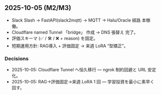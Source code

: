 
## 2025-10-05 (M2/M3)
- Slack Slash → FastAPI(slack2mqtt) → MQTT → Halu/Oracle 経路 本稼働。
- Cloudflare named Tunnel 「bridge」 作成 → DNS 張替え 完了。
- 評価スキーマ (✅ / 🛠 / ❌ + reason) を固定。
- 短期運用方針: RAG導入 + 評価固定 → 来週 LoRA “型矯正”。

### Decisions
- 2025-10-05: Cloudflare Tunnel へ恒久移行 — ngrok 制約回避と URL 安定化。
- 2025-10-05: RAG→評価固定→来週 LoRA 1 回 — 学習投資を最小に素早く回す。
